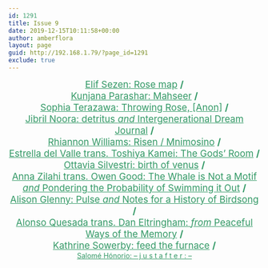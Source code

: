 ```yaml
---
id: 1291
title: Issue 9
date: 2019-12-15T10:11:58+00:00
author: amberflora
layout: page
guid: http://192.168.1.79/?page_id=1291
exclude: true
---
```

<p style="text-align: center">
  <span style="color: #339966;font-size: 14pt"><a style="color: #339966" href="/issues/issue-9/elif-sezen-rose-map/">Elif Sezen: Rose map</a> <strong>/</strong></span><br /><span style="color: #339966;font-size: 14pt"><a style="color: #339966" href="/issues/issue-9/kunjana-parashar-mahseer/">Kunjana Parashar: Mahseer</a> <strong>/</strong></span><br /><span style="color: #339966;font-size: 14pt"><a style="color: #339966" href="/issues/issue-9/sophia-terazawa-throwing-rose-anon/">Sophia Terazawa: Throwing Rose, [Anon]</a> <strong>/</strong></span><br /><span style="color: #339966;font-size: 14pt"><a style="color: #339966" href="/issues/issue-9/jibril-noora-two-poems/">Jibril Noora: detritus <em>and</em> Intergenerational Dream Journal</a> <strong>/</strong></span><br /><span style="color: #339966;font-size: 14pt"><a style="color: #339966" href="/issues/issue-9/rhiannon-williams-risen-mnimosino/">Rhiannon Williams: Risen / Mnimosino</a> <strong>/</strong></span><br /><span style="color: #339966;font-size: 14pt"><a style="color: #339966" href="/issues/issue-9/estrella-del-valle-toshiya-kamei-the-gods-room/">Estrella del Valle trans. Toshiya Kamei: The Gods’ Room</a> <strong>/</strong></span><br /><span style="color: #339966;font-size: 14pt"><a style="color: #339966" href="/issues/issue-9/ottavia-silvestri-birth-of-venus/">Ottavia Silvestri: birth of venus</a> <strong>/</strong></span><br /><span style="color: #339966;font-size: 14pt"><a style="color: #339966" href="/issues/issue-9/anna-zilahi-owen-good-two-poems/">Anna Zilahi trans. Owen Good: The Whale is Not a Motif <em>and</em> Pondering the Probability of Swimming it Out</a> <strong>/</strong></span><br /><span style="color: #339966;font-size: 14pt"><a style="color: #339966" href="/issues/issue-9/alison-glenny-two-poems/">Alison Glenny: Pulse <em>and </em>Notes for a History of Birdsong</a> <strong>/</strong></span><br /><span style="color: #339966;font-size: 14pt"><a style="color: #339966" href="/issues/issue-9/alonso-quesada-dan-eltringham-two-poems/">Alonso Quesada trans. Dan Eltringham: <em>from</em> Peaceful Ways of the Memory</a> <strong>/</strong></span><br /><span style="color: #339966;font-size: 14pt"><a style="color: #339966" href="/issues/issue-9/kathrine-sowerby-feed-the-furnace/">Kathrine Sowerby: feed the furnace</a> <strong>/</strong></span><br /><span styl="color: #339966;font-size: 14pt"><a style="color: #339966" href="/issues/issue-9/salome-honorio-just-after/">Salomé Hónorio: &#8211; j u s t a f t e r : &#8211;</a></span>
</p>
